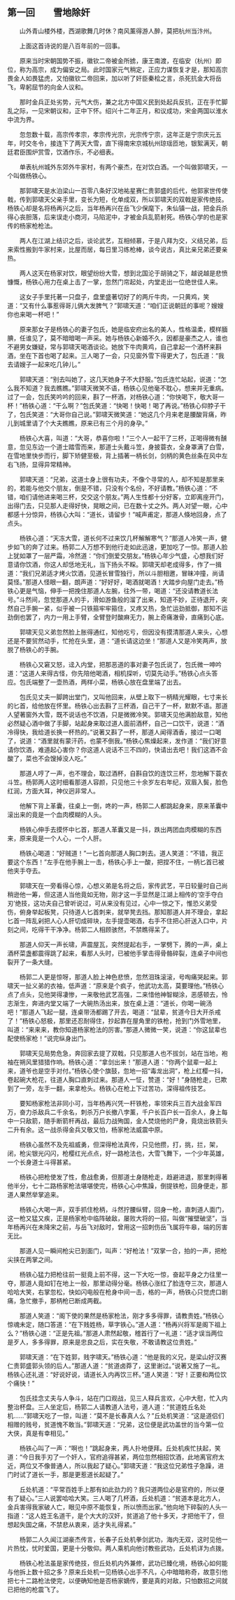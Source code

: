 ## 第一回　　雪地除奸

　　山外青山楼外楼，西湖歌舞几时休？南风薰得游人醉，莫把杭州当汴州。

　　上面这首诗说的是八百年前的一回事。

　　原来当时宋朝国势不振，徽钦二帝被金所掳，康王南渡，在临安（杭州）即位，称为高宗，成为偏安之局。此时国家元气稍定，正应力谋恢复才是，那知高宗畏金人如畏猛虎，又怕徽钦二帝回来，加以听了奸臣秦桧之言，杀死抗金大将岳飞，卑躬屈节的向金人议和。

　　那时金兵正处劣势，元气大伤，兼之北方中国义民到处起兵反抗，正在手忙脚乱之际，一见宋朝议和，正中下怀。绍兴十二年正月，和议成功，宋金两国以淮水中流为界。

　　忽忽数十载，高宗传孝宗，孝宗传光宗，光宗传宁宗，这年正是宁宗庆元五年，时交冬令，接连下了两天大雪，直下得南宋京城杭州琼瑶匝地，银絮满天，朝廷君臣围炉赏雪，饮酒作乐，不必细表。

　　单表杭州城外东郊外牛家村，有两个豪杰，在对饮白酒。一个叫做郭啸天，一个叫做杨铁心。

　　那郭啸天是水泊梁山一百零八条好汉地祐星赛仁贵郭盛的后代，他郭家世传使戟，传到郭啸天父亲手里，变长为短，化单成双，所以郭啸天的双戟是家传绝技。杨铁心却是名将杨再兴之后，当年杨再兴在岳飞少保麾下，朱仙镇一战，把金兵杀得心丧胆落，后来误走小商河，马陷泥中，才被金兵乱箭射死。杨铁心学的也是家传的杨家枪枪法。

　　两人在江湖上结识之后，谈论武艺，互相倾慕，于是八拜为交，义结兄弟，后来索性搬到牛家村来，比屋而居，每日里习练枪棒，谈今说古，真比亲兄弟还要亲热。

　　两人这天在杨家对饮，眼望纷纷大雪，想到北国沦于胡骑之下，越说越是悲愤慷慨，杨铁心用力在桌上击了一掌，忽然门帘起处，内堂走出一位绝世佳人来。

　　这女子手里托著一只盘子，盘里盛著切好了的两斤牛肉，一只黄鸡，笑道：“又有什么事惹得哥儿俩大发脾气？”郭啸天道：“咱们正说朝廷的事呢？嫂嫂你也来喝一杯吧！”

　　原来那女子是杨铁心的妻子包氏，她是临安府出名的美人，性格温柔，模样腼腆，任谁见了，莫不暗暗喝一声采。她与杨铁心新婚不久，因都是豪杰之人，谁也不避男女嫌疑，常与郭啸天喝酒谈论。她放下牛肉黄鸡，自己拿起一个酒杯来斟酒，坐在下首也喝了起来。三人喝了一会，只见窗外雪下得更大了，包氏道：“我去请嫂子一起来吃几钟儿。”

　　郭啸天道：“别去叫她了，这几天她身子不大舒服。”包氏连忙站起，说道：“怎么我不知道？我去瞧瞧。”郭啸天微笑不语，杨铁心见他毫不耽心，想来并无重病。过了一会，包氏笑吟吟的回来，斟了一杯酒，对杨铁心道：“你快喝下，敬大哥一杯！”杨铁心道：“干么啊？”包氏笑道：“快喝！快喝！喝了再说。”杨铁心仰脖子干了，包氏笑道：“大哥你自己说。”郭啸天微笑道：“她这几个月来老是腰酸背痛，昨儿到城里请了个大夫瞧瞧，原来已有三个月的身孕。”

　　杨铁心大喜，叫道：“大哥，恭喜你啦！”三个人一起干了三杯，正喝得微有醺意，忽见东边一个道士踏雪而来，那道士头戴斗笠，身披蓑衣，全身罩满了白雪，在雪地里快步而行，脚下矫健至极，背上插著一柄长剑，剑柄的黄色丝条在风中左右飞扬，显得异常精神。

　　郭啸天道：“兄弟，这道士身上很有功夫，不像个寻常的人，却不知是那里来的，若能与他交个朋友，倒是不错，只没有个名份，不好请教。”杨铁心道：“不错，咱们请他进来喝三杯，交交这个朋友。”两人生性都十分好客，立即离座开门，出得门去，只见那人走得好快，晃眼之间，已在数十丈之外。两人对望一眼，心中都感十分惊异，杨铁心大叫：“道长，请留步！”喊声甫定，那道人倏地回身，点了点头。

　　杨铁心道：“天冻大雪，道长何不过来饮几杯解解寒气？”那道人冷笑一声，健步如飞的奔了过来。杨郭二人万想不到他行走如此迅速，更加吃了一惊。那道人脸上犹如罩了一层严霜，冷然道：“你们倒爱交朋友。”杨铁心年少气盛，心想我们好意请你饮酒，你这人却恁地无礼，当下扬头不睬。郭啸天却老成得多，作了一揖道：“我们兄弟适才烤火饮酒，见道长冒雪独行，所以斗胆相邀，冒昧冲撞，尚请莫怪。”那道人怪眼一翻，朗声道：“好好好，喝酒就喝酒！大踏步向屋门走去。”杨铁心更是气恼，伸手一把挽住那道人左腕，往外一带，喝道：“还没请教道长法号。”斗然间，忽觉那道人的手，滑如游鱼般的溜了出来，知道不妙，正待退开，突然自己手腕一紧，似乎被一只铁箍牢牢箍住，又疼又热，急忙运劲抵御，那知不运劲倒也罢了，内力一用上手臂，全臂登时酸麻无力，腕上奇痛澈骨，直痛到心底。

　　郭啸天见义弟忽然脸上胀得通红，知他吃亏，但因没有摸清那道人来头，心想还是不要贸然动手，忙抢在头里，道：“道长请这边坐！”那道人又是冷笑两声，放脱了杨铁心的手腕。

　　杨铁心又窘又怒，迳入内堂，把那恶道的事对妻子包氏说了，包氏微一呻吟道：“这道人来得古怪，你先陪他喝酒，相机探听，切莫先动手。”杨铁心点头答应。包氏端整了一壶热酒，两样小菜，杨铁心放在盘里端了出去。

　　包氏见丈夫一脚跨出堂门，又叫他回来，从壁上取下一柄精光耀眼，七寸来长的匕首，给他放在怀里。杨铁心出去斟了三杯酒，自己干了一杯，默默不语。那道人望著窗外大雪，既不说话也不饮酒，只是微微冷笑。郭啸天见他满脸敌意，知他必然疑心酒中做了手脚，站起身来取过道人面前酒杯，自己一口饮干，说道：“酒冷得快，我给道长换一杯热的。”说著又斟了一杯，那道人闻得酒香，接过一口喝了，说道：“酒里就有蒙汗药，也蒙不倒我。”杨铁心焦燥起来，发作道：“我们好意请你饮酒，难道起心害你？你这道人说话不三不四的，快请出去吧！我们这酒不会酸了，菜也不会馊掉没人吃。”

　　那道人哼了一声，也不理会，取过酒杯，自斟自饮的连饮三杯，忽地解下蓑衣斗笠。杨郭两人这时细看那道人容颜，只见他三十余岁左右年纪，双眉入鬓，脸色红润，方面大耳，神仪迥非常人。

　　他解下背上革囊，往桌上一倒，咚的一声，杨郭二人都跳起身来，原来革囊中滚出来的竟是一个血肉模糊的人头。

　　杨铁心伸手去摸怀中匕首，那道人革囊又是一抖，跌出两团血肉模糊的东西来，原来竟是一个人心，一个人肝。

　　杨铁心喝道：“好贼道！”一匕首向那道人胸口刺去。道人笑道：“不错，我正要这个东西！”左手在他手腕上一击，杨铁心手上一酸，把捏不住，一柄匕首已被他夹手夺去。

　　郭啸天在一旁看得心惊，心想义弟是名将之后，家传武艺，平日较量时自己尚稍逊他一筹，但这道人当他竟如无物，刚才这一手显然是江湖上相传的‘空手夺白刃’绝技，这功夫自己曾听说过，可从来没有见过，心中一惊之下，惟恐义弟受伤，俯身举起板凳，只待道人匕首刺来，就举凳去挡。那知那道人并不理会，拿起匕首一阵乱剁把人心人肝切成碎块，左手提壶喝酒，右手不住把心肝送入口中，片刻之间，吃得干干净净。杨郭二人相顾骇然，不禁瞧得呆了。

　　那道人仰天一声长啸，声震屋瓦，突然提起右手，一掌劈下，腾的一声，桌上酒杯菜盏都震得跳了起来，看那人头时，已被他手掌击得骨骼碎裂，连桌子中间也裂开了一条大缝。

　　杨郭二人更是惊呀，那道人脸上神色悲愤，忽然泪珠滚滚，号啕痛哭起来。郭啸天一扯义弟的衣袖，低声道：“原来是个疯子，他武功太高，莫要理他。”杨铁心点了点头，见他哭得凄惨，一来敬他武艺高强，二来惜他神智糊涂，恶感顿去，怜志渐生，奔进内堂又端了一大碗热汤出来，放在桌上道：“道长，你喝一碗汤吧！”那道人飞起一腿，连桌带汤都踢了开去，喝道：“鼠辈，贫道今日大开杀戒了！”杨铁心怒极，那里还忍耐得住，抄起靠在屋角里的铁枪，抢到门外雪地里，叫道：“来来来，教你知道杨家枪法的厉害。”那道人微微一笑，说道：“你这鼠辈也配使杨家枪！”说完纵身出门。

　　郭啸天见局势危急，奔回家去提了双戟，只见那道人也不拔剑，站在当地，袍袖在朔风里猎猎作响。杨铁心道：“拿剑出来！”那道人道：“你两个鼠辈一起上来，道爷也是空手对付。”杨铁心使个旗鼓，忽地一招“毒龙出洞”，枪上红樱一抖，卷起碗大枪花，往道人胸口直刺过来。那道人一怔，赞道：“好！”身随枪走，已欺到了一旁，左手一翻，来拿枪头。杨铁心在枪上下过苦功，深得祖传技艺。

　　要知杨家枪法非同小可，当年杨再兴凭一杆铁枪，率领宋兵三百大战金军四万，奋力杀敌兵二千余名，刺杀万户长撤八孛薰，千户长百户长一百余人，身上每中一只敌箭，随手断箭杆再战，最后力战殉国，金人焚烧他的尸身，竟烧出铁箭头二升有余。这一战杀得金兵又敬又怕，杨家枪法威震中原。

　　杨铁心虽然不及先祖威勇，但深得枪法真传，只见他攒，打，挑，拦，架，闭，枪尖银光闪闪，枪樱红光点点，好一路枪法也，大雪飞舞下，一个少年英雄，一个长身道士斗得甚紧。

　　杨铁心把枪使发了性，愈战愈勇，但那道士身随枪走，趋避进退，那里刺得著他半分，七十二路杨家枪法堪堪使完，杨铁心心中焦躁，倒提铁枪，回身便走，那道人果然举掌追来。

　　杨铁心大喝一声，双手抓住枪柄，斗然拧腰纵臂，回身一枪，直刺道人面门，这一枪又猛又疾，正是杨家枪中临阵破敌，屡败大将的一招，叫做“摧壁破坚”，当年杨再兴在未降宋之前，与岳飞对敌时，曾用这一招刺伤岳飞属将牛皋，端的厉害无比。

　　那道人见一瞬间枪尖已到面门，叫声：“好枪法！”双掌一合，拍的一声，把枪尖挟在两掌之间。

　　杨铁心猛力把枪往前一挺竟上前不得，这一下大吃一惊，奋起平身之力往里一夺，那道人竟如钉在地上一般，那里动得分毫。杨铁心涨红了脸连夺三次，那道人哈哈大笑，右掌忽松，快如闪电般在枪身中间一击，格的一声，杨铁心只觉虎口剧痛，急忙撤手，那柄枪已断成两截。

　　那道人笑道：“阁下使的果然是杨家枪法，刚才多多得罪，请教贵姓。”杨铁心惊魂未定，随口答道：“在下贱姓杨，草字铁心。”道人道：“杨再兴将军是阁下祖上么？”杨铁心道：“正是先祖。”那道人肃然起敬，稽首行了一礼道：“适才误当两位是歹人，多多得罪，原来是忠良之后，实在失敬，不敢请教这位贵姓。”

　　郭啸天道：“在下姓郭，贱字啸天。”杨铁心道：“他是我的义兄，是梁山好汉赛仁贵郭盛郭头领的后人。”那道人道：“贫道卤莽了，这里谢过。”说著又施了一礼。杨铁心还礼道：“好说好说，请道长入内再饮三杯。”道人笑道：“好！正要和两位饮个痛快！”

　　包氏挂念丈夫与人争斗，站在门口观战，见三人释兵言欢，心中大慰，忙入内整治杯盘。三人坐定后，杨郭二人请教道人法号，道人道：“贫道姓丘名处机……”郭啸天吃了一惊，叫道：“莫不是长春真人么？”丘处机笑道：“这是道侣们相赠的贱号，贫道愧不敢当。”郭啸天道：“兄弟，这位便是武功盖世的当今第一位大侠，真是有幸相见。”

　　杨铁心叫了一声：“啊也！”跳起身来，两人扑地便拜。丘处机疾忙扶起，笑道：“今日我手刃了一个奸人，官府追得甚紧，两位忽然相招饮酒，此地离官府太近，两位又不像普通人，所以我起了疑心。”郭啸天道：“我这位兄弟性子急躁，进门时试了道长一手，那是更惹道长起疑了。”

　　丘处机道：“平常百姓手上那有如此劲力的？我只道两位必是官府的，所以便有了疑心。”三人说罢哈哈大笑。三人喝了几杯酒，丘处机道：“贫道本是北方人，金兵害得我家破人亡，眼见中原不能恢复，所以愤而出家。”他向地下碎裂的人头一指道：“这人姓王名道干，是个大大的汉奸，贫道追了他十多天，才把他干了，但想起失国之痛，不禁悲从衷来，适才失礼得紧。”

　　杨郭二人久闻江湖豪杰传言，长春子丘处机拳剑武功，海内无双，这时见他一片热忱，忧时爱国，更是十分敬仰。两人乘机向他讨教些武功，丘处机详为点拨。

　　杨铁心枪法虽是家传绝技，但丘处机内外兼修，武功已臻化境，杨铁心如何能与他拆上数十招之多？原来丘处机一见杨铁心出手不凡，心中暗暗称奇，故意引他把七十二路枪法使完，以便确知他是否杨家嫡传，要是真的对敌，只怕数招之间就已把他的枪震飞了。
